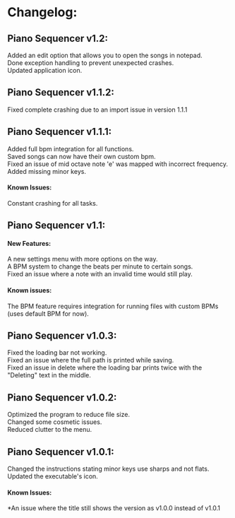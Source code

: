 # Changelog:
## Piano Sequencer v1.2:
Added an edit option that allows you to open the songs in notepad.  
Done exception handling to prevent unexpected crashes.  
Updated application icon.  
## Piano Sequencer v1.1.2:
Fixed complete crashing due to an import issue in version 1.1.1  
## Piano Sequencer v1.1.1:
Added full bpm integration for all functions.  
Saved songs can now have their own custom bpm.  
Fixed an issue of mid octave note 'e' was mapped with incorrect frequency.  
Added missing minor keys.  
#### Known Issues:
Constant crashing for all tasks.
## Piano Sequencer v1.1:
#### New Features:
A new settings menu with more options on the way.  
A BPM system to change the beats per minute to certain songs.  
Fixed an issue where a note with an invalid time would still play.
#### Known issues:
The BPM feature requires integration for running files with custom BPMs (uses default BPM for now).  
## Piano Sequencer v1.0.3:
Fixed the loading bar not working.  
Fixed an issue where the full path is printed while saving.  
Fixed an issue in delete where the loading bar prints twice with the "Deleting" text in the middle.
## Piano Sequencer v1.0.2:
Optimized the program to reduce file size.  
Changed some cosmetic issues.  
Reduced clutter to the menu.
## Piano Sequencer v1.0.1:
Changed the instructions stating minor keys use sharps and not flats.  
Updated the executable's icon.  
#### Known Issues:
*An issue where the title still shows the version as v1.0.0 instead of v1.0.1

